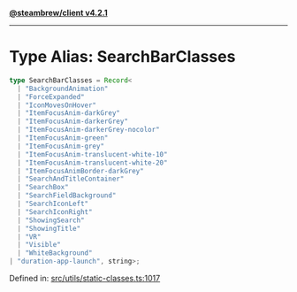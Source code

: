 [**@steambrew/client v4.2.1**](../README.md)

***

# Type Alias: SearchBarClasses

```ts
type SearchBarClasses = Record<
  | "BackgroundAnimation"
  | "ForceExpanded"
  | "IconMovesOnHover"
  | "ItemFocusAnim-darkGrey"
  | "ItemFocusAnim-darkerGrey"
  | "ItemFocusAnim-darkerGrey-nocolor"
  | "ItemFocusAnim-green"
  | "ItemFocusAnim-grey"
  | "ItemFocusAnim-translucent-white-10"
  | "ItemFocusAnim-translucent-white-20"
  | "ItemFocusAnimBorder-darkGrey"
  | "SearchAndTitleContainer"
  | "SearchBox"
  | "SearchFieldBackground"
  | "SearchIconLeft"
  | "SearchIconRight"
  | "ShowingSearch"
  | "ShowingTitle"
  | "VR"
  | "Visible"
  | "WhiteBackground"
| "duration-app-launch", string>;
```

Defined in: [src/utils/static-classes.ts:1017](https://github.com/shdwmtr/plugutil/blob/b52230e3bd417b9353d983856323dee8a90c4f70/client/src/utils/static-classes.ts#L1017)
